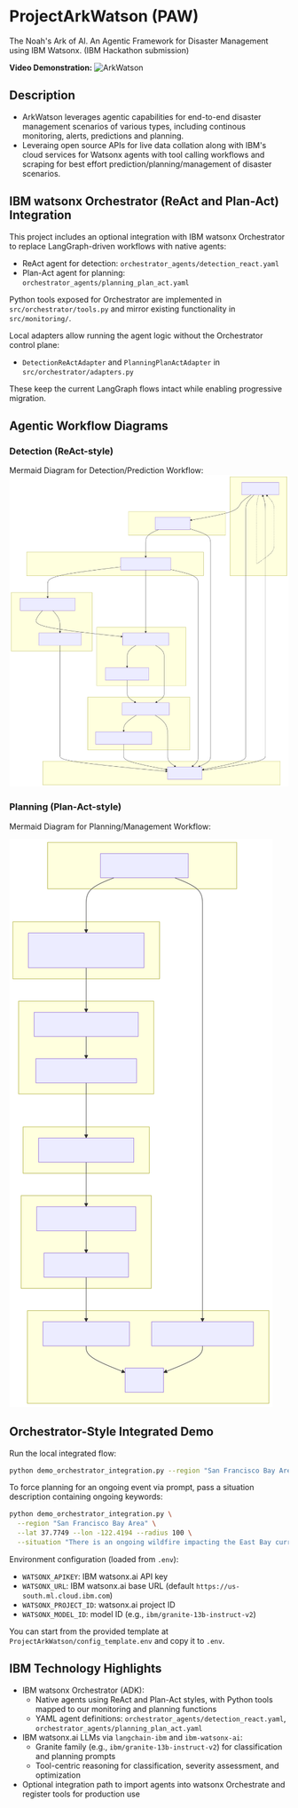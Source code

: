 # ProjectArkWatson (PAW)
The Noah's Ark of AI. An Agentic Framework for Disaster Management using IBM Watsonx.
(IBM Hackathon submission)

**Video Demonstration:** ![ArkWatson](https://youtu.be/doATtVRuPTs)

## Description
- ArkWatson leverages agentic capabilities for end-to-end disaster management scenarios of various types, including continous monitoring, alerts, predictions and planning.
- Leveraing open source APIs for live data collation along with IBM's cloud services for Watsonx agents with tool calling workflows and scraping for best effort prediction/planning/management of disaster scenarios.

## IBM watsonx Orchestrator (ReAct and Plan-Act) Integration

This project includes an optional integration with IBM watsonx Orchestrator to replace LangGraph-driven workflows with native agents:

- ReAct agent for detection: `orchestrator_agents/detection_react.yaml`
- Plan-Act agent for planning: `orchestrator_agents/planning_plan_act.yaml`

Python tools exposed for Orchestrator are implemented in `src/orchestrator/tools.py` and mirror existing functionality in `src/monitoring/`.

Local adapters allow running the agent logic without the Orchestrator control plane:

- `DetectionReActAdapter` and `PlanningPlanActAdapter` in `src/orchestrator/adapters.py`

These keep the current LangGraph flows intact while enabling progressive migration.

## Agentic Workflow Diagrams

### Detection (ReAct-style)

Mermaid Diagram for Detection/Prediction Workflow:
![Detection Workflow](detection.svg)


### Planning (Plan-Act-style)

Mermaid Diagram for Planning/Management Workflow:

![Planning Workflow](planning.svg)


## Orchestrator-Style Integrated Demo

Run the local integrated flow:

```bash
python demo_orchestrator_integration.py --region "San Francisco Bay Area" --lat 37.7749 --lon -122.4194 --radius 100
```

To force planning for an ongoing event via prompt, pass a situation description containing ongoing keywords:

```bash
python demo_orchestrator_integration.py \
  --region "San Francisco Bay Area" \
  --lat 37.7749 --lon -122.4194 --radius 100 \
  --situation "There is an ongoing wildfire impacting the East Bay currently"
```

Environment configuration (loaded from `.env`):

- `WATSONX_APIKEY`: IBM watsonx.ai API key
- `WATSONX_URL`: IBM watsonx.ai base URL (default `https://us-south.ml.cloud.ibm.com`)
- `WATSONX_PROJECT_ID`: watsonx.ai project ID
- `WATSONX_MODEL_ID`: model ID (e.g., `ibm/granite-13b-instruct-v2`)

You can start from the provided template at `ProjectArkWatson/config_template.env` and copy it to `.env`.

## IBM Technology Highlights

- IBM watsonx Orchestrator (ADK):
  - Native agents using ReAct and Plan-Act styles, with Python tools mapped to our monitoring and planning functions
  - YAML agent definitions: `orchestrator_agents/detection_react.yaml`, `orchestrator_agents/planning_plan_act.yaml`
- IBM watsonx.ai LLMs via `langchain-ibm` and `ibm-watsonx-ai`:
  - Granite family (e.g., `ibm/granite-13b-instruct-v2`) for classification and planning prompts
  - Tool-centric reasoning for classification, severity assessment, and optimization
- Optional integration path to import agents into watsonx Orchestrate and register tools for production use

